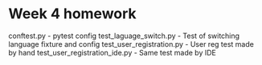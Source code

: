 # Week 4 homeworkconftest.py - pytest configtest_laguage_switch.py - Test of switching language fixture and configtest_user_registration.py - User reg test made by handtest_user_registration_ide.py - Same test made by IDE